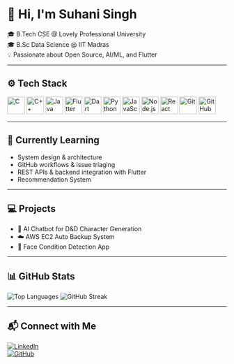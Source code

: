 # 👋 Hi, I'm Suhani Singh

🎓 B.Tech CSE @ Lovely Professional University  
🎓 B.Sc Data Science @ IIT Madras  
💡 Passionate about Open Source, AI/ML, and Flutter  

---

## ⚙️ Tech Stack

<p align="left">
  <img src="https://cdn.jsdelivr.net/gh/devicons/devicon/icons/c/c-original.svg" width="40" height="40" alt="C" />
  <img src="https://cdn.jsdelivr.net/gh/devicons/devicon/icons/cplusplus/cplusplus-original.svg" width="40" height="40" alt="C++" />
  <img src="https://cdn.jsdelivr.net/gh/devicons/devicon/icons/java/java-original.svg" width="40" height="40" alt="Java" />
  <img src="https://cdn.jsdelivr.net/gh/devicons/devicon/icons/flutter/flutter-original.svg" width="40" height="40" alt="Flutter" />
  <img src="https://cdn.jsdelivr.net/gh/devicons/devicon/icons/dart/dart-original.svg" width="40" height="40" alt="Dart" />
  <img src="https://cdn.jsdelivr.net/gh/devicons/devicon/icons/python/python-original.svg" width="40" height="40" alt="Python" />
  <img src="https://cdn.jsdelivr.net/gh/devicons/devicon/icons/javascript/javascript-original.svg" width="40" height="40" alt="JavaScript" />
  <img src="https://cdn.jsdelivr.net/gh/devicons/devicon/icons/nodejs/nodejs-original.svg" width="40" height="40" alt="Node.js" />
  <img src="https://cdn.jsdelivr.net/gh/devicons/devicon/icons/react/react-original.svg" width="40" height="40" alt="React" />
  <img src="https://cdn.jsdelivr.net/gh/devicons/devicon/icons/git/git-original.svg" width="40" height="40" alt="Git" />
  <img src="https://cdn.jsdelivr.net/gh/devicons/devicon/icons/github/github-original.svg" width="40" height="40" alt="GitHub" />
</p>

---

## 🌱 Currently Learning

- System design & architecture  
- GitHub workflows & issue triaging   
- REST APIs & backend integration with Flutter
- Recommendation System  

---

## 💻 Projects

- 🧠 AI Chatbot for D&D Character Generation
- ☁️ AWS EC2 Auto Backup System  
- 📲 Face Condition Detection App

---

## 📊 GitHub Stats

![Top Languages](https://github-readme-stats.vercel.app/api/top-langs/?username=Suhani-Singh95&layout=compact&theme=tokyonight)
![GitHub Streak](https://streak-stats.demolab.com?user=Suhani-Singh95&theme=tokyonight&hide_border=true)

---

## 📬 Connect with Me

[![LinkedIn](https://img.shields.io/badge/LinkedIn-blue?style=for-the-badge&logo=linkedin)](https://www.linkedin.com/in/suhani-singh9523/)  
[![GitHub](https://img.shields.io/badge/GitHub-100000?style=for-the-badge&logo=github&logoColor=white)](https://github.com/Suhani-Singh95)
